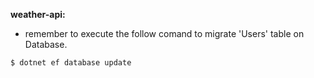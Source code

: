 **weather-api:**
 - remember to execute the follow comand to migrate 'Users' table on Database.
 ```bash
 $ dotnet ef database update 
 ```